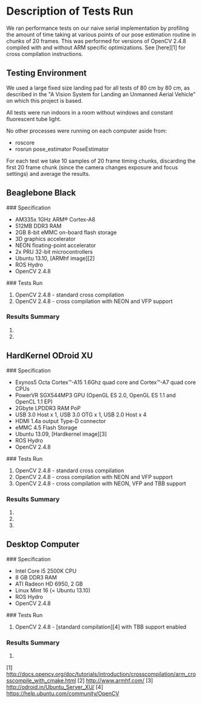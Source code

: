 Description of Tests Run
========================

We ran performance tests on our naive serial implementation by profiling the amount of time taking at various points of our pose estimation routine in chunks of 20 frames. This was performed for versions of OpenCV 2.4.8 compiled with and without ARM specific optimizations. See [here][1] for cross compilation instructions.


Testing Environment
-------------------
We used a large fixed size landing pad for all tests of 80 cm by 80 cm, as described in the "A Vision System for Landing an Unmanned Aerial Vehicle" on which this project is based.

All tests were run indoors in a room without windows and constant fluorescent tube light.

No other processes were running on each computer aside from:
- roscore
- rosrun pose_estimator PoseEstimator

For each test we take 10 samples of 20 frame timing chunks, discarding the first 20 frame chunk (since the camera changes exposure and focus settings) and average the results.

Beaglebone Black
----------------

### Specification
+ AM335x 1GHz ARM® Cortex-A8
+ 512MB DDR3 RAM
+ 2GB 8-bit eMMC on-board flash storage
+ 3D graphics accelerator
+ NEON floating-point accelerator
+ 2x PRU 32-bit microcontrollers
+ Ubuntu 13.10, [ARMhf image][2]
+ ROS Hydro
+ OpenCV 2.4.8

### Tests Run
1. OpenCV 2.4.8 - standard cross compilation
2. OpenCV 2.4.8 - cross compilation with NEON and VFP support

### Results Summary
1. 
2.

HardKernel ODroid XU
--------------------

### Specification
+ Exynos5 Octa Cortex™-A15 1.6Ghz quad core and Cortex™-A7 quad core CPUs
+ PowerVR SGX544MP3 GPU (OpenGL ES 2.0, OpenGL ES 1.1 and OpenCL 1.1 EP)
+ 2Gbyte LPDDR3 RAM PoP
+ USB 3.0 Host x 1, USB 3.0 OTG x 1, USB 2.0 Host x 4
+ HDMI 1.4a output Type-D connector
+ eMMC 4.5 Flash Storage
+ Ubuntu 13.09, [Hardkernel image][3]
+ ROS Hydro
+ OpenCV 2.4.8

### Tests Run
1. OpenCV 2.4.8 - standard cross compilation
2. OpenCV 2.4.8 - cross compilation with NEON and VFP support
3. OpenCV 2.4.8 - cross compilation with NEON, VFP and TBB support

### Results Summary
1. 
2.
3.


Desktop Computer
----------------
### Specification
+ Intel Core i5 2500K CPU
+ 8 GB DDR3 RAM
+ ATI Radeon HD 6950, 2 GB
+ Linux Mint 16 (= Ubuntu 13.10)
+ ROS Hydro
+ OpenCV 2.4.8

### Tests Run
1. OpenCV 2.4.8 - [standard compilation][4] with TBB support enabled

### Results Summary
1. 


[1] http://docs.opencv.org/doc/tutorials/introduction/crosscompilation/arm_crosscompile_with_cmake.html
[2] http://www.armhf.com/
[3] http://odroid.in/Ubuntu_Server_XU/
[4] https://help.ubuntu.com/community/OpenCV